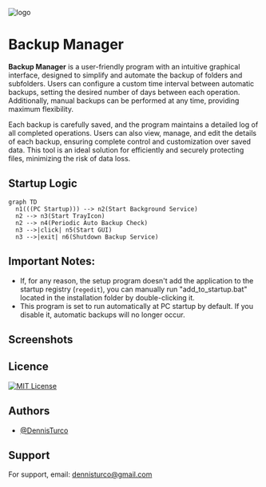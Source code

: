 ![logo](src/main/resources/res/img/logo.ico)

# Backup Manager

**Backup Manager** is a user-friendly program with an intuitive graphical interface, designed to simplify and automate the backup of folders and subfolders. Users can configure a custom time interval between automatic backups, setting the desired number of days between each operation. Additionally, manual backups can be performed at any time, providing maximum flexibility.

Each backup is carefully saved, and the program maintains a detailed log of all completed operations. Users can also view, manage, and edit the details of each backup, ensuring complete control and customization over saved data. This tool is an ideal solution for efficiently and securely protecting files, minimizing the risk of data loss.

## Startup Logic
```mermaid
graph TD
  n1(((PC Startup))) --> n2(Start Background Service)
  n2 --> n3(Start TrayIcon)
  n2 --> n4(Periodic Auto Backup Check)
  n3 -->|click| n5(Start GUI)
  n3 -->|exit| n6(Shutdown Backup Service)
```

## Important Notes:
* If, for any reason, the setup program doesn't add the application to the startup registry (`regedit`), you can manually run "add_to_startup.bat" located in the installation folder by double-clicking it.
* This program is set to run automatically at PC startup by default. If you disable it, automatic backups will no longer occur.


## Screenshots




## Licence

[![MIT License](https://img.shields.io/badge/License-MIT-green.svg)](https://choosealicense.com/licenses/mit/)

## Authors

- [@DennisTurco](https://www.github.com/DennisTurco)


## Support

For support, email: dennisturco@gmail.com